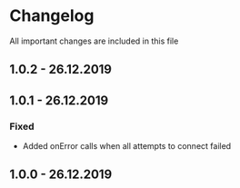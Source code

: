 # Changelog
All important changes are included in this file
## 1.0.2 - 26.12.2019
## 1.0.1 - 26.12.2019
### Fixed
- Added onError calls when all attempts to connect failed
## 1.0.0 - 26.12.2019

